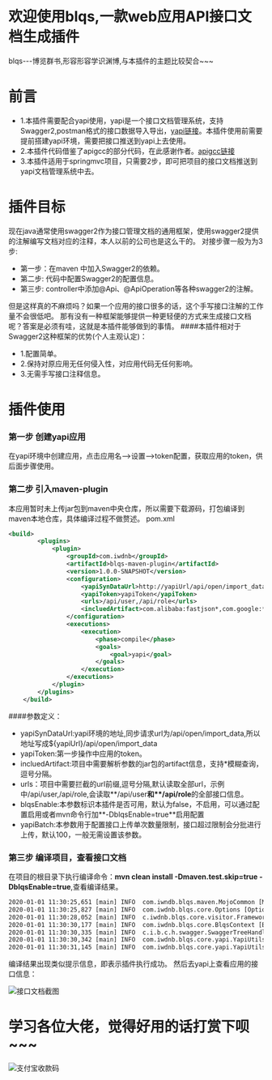 # 欢迎使用blqs,一款web应用API接口文档生成插件

blqs---博览群书,形容形容学识渊博,与本插件的主题比较契合~~~
# 前言
* 1.本插件需要配合yapi使用，yapi是一个接口文档管理系统，支持Swagger2,postman格式的接口数据导入导出，[yapi链接](http://yapi.demo.qunar.com/)。本插件使用前需要提前搭建yapi环境，需要把接口推送到yapi上去使用。
* 2.本插件代码借鉴了apigcc的部分代码，在此感谢作者。[apigcc链接](https://github.com/apigcc/apigcc)
* 3.本插件适用于springmvc项目，只需要2步，即可把项目的接口文档推送到yapi文档管理系统中去。


# 插件目标
现在java通常使用swagger2作为接口管理文档的通用框架，使用swagger2提供的注解编写文档对应的注释，本人以前的公司也是这么干的。
对接步骤一般为为3步:
* 第一步：在maven 中加入Swagger2的依赖。
* 第二步: 代码中配置Swagger2的配置信息。
* 第三步: controller中添加@Api、@ApiOperation等各种swagger2的注解。

但是这样真的不麻烦吗？如果一个应用的接口很多的话，这个手写接口注解的工作量不会很低吧。
那有没有一种框架能够提供一种更轻便的方式来生成接口文档呢？答案是必须有哇，这就是本插件能够做到的事情。
####本插件相对于Swagger2这种框架的优势(个人主观认定)：
* 1.配置简单。
* 2.保持对原应用无任何侵入性，对应用代码无任何影响。
* 3.无需手写接口注释信息。

# 插件使用
### 第一步 创建yapi应用
在yapi环境中创建应用，点击应用名-->设置-->token配置，获取应用的token，供后面步骤使用。
### 第二步 引入maven-plugin
本应用暂时未上传jar包到maven中央仓库，所以需要下载源码，打包编译到maven本地仓库，具体编译过程不做赘述。
pom.xml
```xml
<build>
        <plugins>
            <plugin>
                <groupId>com.iwdnb</groupId>
                <artifactId>blqs-maven-plugin</artifactId>
                <version>1.0.0-SNAPSHOT</version>
                <configuration>
                    <yapiSynDataUrl>http://yapiUrl/api/open/import_data</yapiSynDataUrl>
                    <yapiToken>yapiToken</yapiToken>
                    <urls>/api/user,/api/role</urls>
                    <incluedArtifact>com.alibaba:fastjson*,com.google:**</incluedArtifact>
                </configuration>
                <executions>
                    <execution>
                        <phase>compile</phase>
                        <goals>
                            <goal>yapi</goal>
                        </goals>
                    </execution>
                </executions>
            </plugin>
        </plugins>
    </build>
```
####参数定义：
* yapiSynDataUrl:yapi环境的地址,同步请求url为/api/open/import_data,所以地址写成${yapiUrl}/api/open/import_data
* yapiToken:第一步操作中应用的token。
* incluedArtifact:项目中需要解析参数的jar包的artifact信息，支持*模糊查询，逗号分隔。
* urls：项目中需要拦截的url前缀,逗号分隔,默认读取全部url，示例中/api/user,/api/role,会读取**/api/user****和**/api/role****的全部接口信息。
* blqsEnable:本参数标识本插件是否可用，默认为false，不启用，可以通过配置启用或者mvn命令行加**-DblqsEnable=true**启用配置
* yapiBatch:本参数用于配置接口上传单次数量限制，接口超过限制会分批进行上传，默认100，一般无需设置该参数。

### 第三步 编译项目，查看接口文档
在项目的根目录下执行编译命令：**mvn clean install -Dmaven.test.skip=true -DblqsEnable=true**,查看编译结果。
```html
2020-01-01 11:30:25,651 [main] INFO  com.iwndb.blqs.maven.MojoCommon [MojoCommon.java : 56] - load jar:/Users/diamondbc/soft/repository/com/iwdnb/test/1.0.0-SNAPSHOT/test-1.0.0-SNAPSHOT.jar
2020-01-01 11:30:25,827 [main] INFO  com.iwdnb.blqs.core.Options [Options.java : 217] - yapiMockParam:{"code":"000000","message":"你瞅啥","isSuccess":"true"}
2020-01-01 11:30:28,052 [main] INFO  c.iwdnb.blqs.core.visitor.Framework [Framework.java : 57] - use framewokr:SPRINGMVC
2020-01-01 11:30:30,177 [main] INFO  com.iwdnb.blqs.core.BlqsContext [BlqsContext.java : 97] - Found 1 Controllers, 2 Endpoints
2020-01-01 11:30:30,335 [main] INFO  c.i.b.c.h.swagger.SwaggerTreeHandler [SwaggerTreeHandler.java : 47] - Build swagger /Users/diamondbc/IdeaProjects/test/target/blqs/test-swagger.json
2020-01-01 11:30:30,342 [main] INFO  com.iwdnb.blqs.core.yapi.YapiUtils [YapiUtils.java : 28] - YapiUtils.sysData,token:abcdefghijklmnopqrstuvwxyz count:2
2020-01-01 11:30:31,145 [main] INFO  com.iwdnb.blqs.core.yapi.YapiUtils [YapiUtils.java : 150] - YapiUtils.synData,result:{"errcode":0,"errmsg":"成功导入接口 2 个, 已存在的接口 2 个","data":null}
```
编译结果出现类似提示信息，即表示插件执行成功。
然后去yapi上查看应用的接口信息：

![接口文档截图](https://s2.ax1x.com/2020/01/23/1VSQm9.png "接口文档截图")

# 学习各位大佬，觉得好用的话打赏下呗~~~
![支付宝收款码](https://s2.ax1x.com/2020/01/23/1VSHpT.jpg "支付宝收款码")
